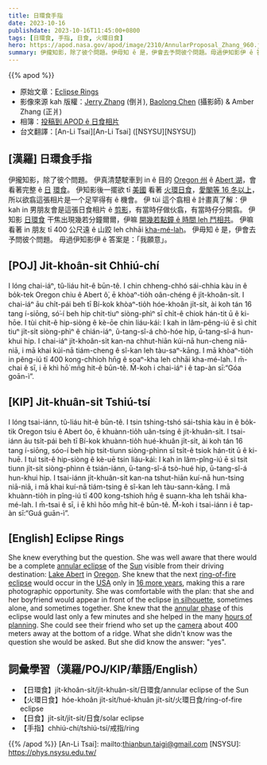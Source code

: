 ```yaml
---
title: 日環食手指
date: 2023-10-16
publishdate: 2023-10-16T11:45:00+0800
tags: [日環食, 手指, 日食, 火環日食]
hero: https://apod.nasa.gov/apod/image/2310/AnnularProposal_Zhang_960.jpg
summary: 伊攏知影，除了彼个問題。伊毋知 ê 是，伊會去予問彼个問題。毋過伊知影伊 ê 答案是：「我願意」。
---
```


{{% apod %}}

- 原始文章：[Eclipse Rings](https://apod.nasa.gov/apod/ap231016.html)
- 影像來源 kah 版權：[Jerry Zhang](https://www.instagram.com/duskpiper/) (倒爿), [Baolong Chen](https://www.instagram.com/jadedrchen/) (攝影師) & Amber Zhang (正爿)
- 相簿：[投稿到 APOD ê 日食相片](https://www.facebook.com/media/set/?set=a.312184138176837&type=3)
- 台文翻譯：[An-Li Tsai][An-Li Tsai] ([NSYSU][NSYSU])

## [漢羅] 日環食手指
伊攏知影，除了彼个問題。
伊真清楚駛車到 in ê 目的 [Oregon 州][Oregon] ê [Abert 湖][Lake Abert]，會看著完整 ê [日][Sun] [環食][annular eclipse]。
伊知影後一擺欲 tī [美國][USA] 看著 [火環日食][ring-of-fire eclipse]，[愛閣等 16 冬以上][16 more years]，所以欲翕這張相片是一个足罕得有 ê 機會。
伊 tùi 這个翕相 ê 計畫真了解：伊 kah in 男朋友會是這張日食相片 ê [剪影][in silhouette]，有當時仔做伙翕，有當時仔分開翕。
伊知影 [日環食][annular phase] 干焦出現幾若分鐘爾爾，伊嘛 [開幾若點鐘 ê 時間 leh 鬥相共][hours of planning]。
伊嘛看著 in 朋友 tī 400 公尺遠 ê 山跤 leh chhāi [kha-mé-lah][camera]。
伊毋知 ê 是，伊會去予問彼个問題。
毋過伊知影伊 ê 答案是：「我願意」。

## [POJ] Ji̍t-khoân-si̍t Chhiú-chí
I lóng chai-iáⁿ, tû-liáu hit-ê būn-tê.
I chin chheng-chhó sái-chhia kàu in ê bo̍k-tek Oregon chiu ê Abert ô͘, ē khòaⁿ-tio̍h oân-chéng ê ji̍t-khoân-si̍t.
I chai-iáⁿ āu chi̍t-pái beh tī Bí-kok khòaⁿ-tio̍h hóe-khoân ji̍t-si̍t, ài koh tán 16 tang í-siōng, só͘-í beh hip chit-tiuⁿ siòng-phìⁿ sī chi̍t-ê chiok hán-tit ū ê ki-hōe.
I tùi chit-ê hip-siòng ê kè-ōe chin liáu-kái: I kah in lâm-pêng-iú ē sì chit tiuⁿ ji̍t-si̍t siòng-phìⁿ ê chián-iáⁿ, ū-tang-sî-á chò-hóe hip, ū-tang-sî-á hun-khui hip.
I chai-iáⁿ ji̍t-khoân-si̍t kan-na chhut-hiān kúi-nā hun-cheng niā-niā, i mā khai kúi-nā tiám-cheng ê sî-kan leh tàu-saⁿ-kāng.
I mā khòaⁿ-tio̍h in pêng-iú tī 400 kong-chhioh hn̄g ê soaⁿ-kha leh chhāi kha-mé-lah.
I m̄-chai ê sī, i ē khì hō͘ mn̄g hit-ê būn-tê.
M̄-koh i chai-iáⁿ i ê tap-àn sī:“Góa goān-ì”.

## [KIP] Ji̍t-khuân-si̍t Tshiú-tsí
I lóng tsai-iánn, tû-liáu hit-ê būn-tê.
I tsin tshing-tshó sái-tshia kàu in ê bo̍k-tik Oregon tsiu ê Abert ôo, ē khuànn-tio̍h uân-tsíng ê ji̍t-khuân-si̍t.
I tsai-iánn āu tsi̍t-pái beh tī Bí-kok khuànn-tio̍h hué-khuân ji̍t-si̍t, ài koh tán 16 tang í-siōng, sóo-í beh hip tsit-tiunn siòng-phìnn sī tsi̍t-ê tsiok hán-tit ū ê ki-huē.
I tuì tsit-ê hip-siòng ê kè-uē tsin liáu-kái: I kah in lâm-pîng-iú ē sì tsit tiunn ji̍t-si̍t siòng-phìnn ê tsián-iánn, ū-tang-sî-á tsò-hué hip, ū-tang-sî-á hun-khui hip.
I tsai-iánn ji̍t-khuân-si̍t kan-na tshut-hiān kuí-nā hun-tsing niā-niā, i mā khai kuí-nā tiám-tsing ê sî-kan leh tàu-sann-kāng.
I mā khuànn-tio̍h in pîng-iú tī 400 kong-tshioh hn̄g ê suann-kha leh tshāi kha-mé-lah.
I m̄-tsai ê sī, i ē khì hōo mn̄g hit-ê būn-tê.
M̄-koh i tsai-iánn i ê tap-àn sī:“Guá guān-ì”.

## [English] Eclipse Rings
She knew everything but the question.
She was well aware that there would be a complete [annular eclipse][annular eclipse] of the [Sun][Sun] visible from their driving destination: [Lake Abert][Lake Abert] in [Oregon][Oregon].
She knew that the next [ring-of-fire eclipse][ring-of-fire eclipse] would occur in the [USA][USA] only in [16 more years][16 more years], making this a rare photographic opportunity.
She was comfortable with the plan: that she and her boyfriend would appear in front of the eclipse [in silhouette][in silhouette], sometimes alone, and sometimes together.
She knew that the [annular phase][annular phase] of this eclipse would last only a few minutes and she helped in the many [hours of planning][hours of planning].
She could see their friend who set up the [camera][camera] about 400 meters away at the bottom of a ridge.
What she didn't know was the question she would be asked.
But she did know the answer: "yes".

## 詞彙學習（漢羅/POJ/KIP/華語/English）
- 【日環食】ji̍t-khoân-si̍t/ji̍t-khuân-si̍t/日環食/annular eclipse of the Sun
- 【火環日食】hóe-khoân ji̍t-si̍t/hué-khuân ji̍t-si̍t/火環日食/ring-of-fire eclipse
- 【日食】ji̍t-si̍t/ji̍t-si̍t/日食/solar eclipse
- 【手指】chhiú-chí/tshiú-tsí/戒指/ring

{{% /apod %}}
[An-Li Tsai]: mailto:thianbun.taigi@gmail.com
[NSYSU]: https://phys.nsysu.edu.tw/

[copyright]: https://apod.nasa.gov/apod/fap/lib/about_apod.html#srapply
[License]: https://creativecommons.org/licenses/by/2.0/

[annular eclipse]:https://science.nasa.gov/eclipses/future-eclipses/eclipse-2023/where-when/
[Sun]:https://spaceplace.nasa.gov/menu/sun/
[Lake Abert]:https://youtu.be/4gBGuH60JGI
[Oregon]:https://en.wikipedia.org/wiki/Oregon
[ring-of-fire eclipse]:https://apod.nasa.gov/apod/ap231001.html
[USA]:https://en.wikipedia.org/wiki/United_States
[16 more years]:https://www.timeanddate.com/eclipse/solar/2039-june-21
[in silhouette]:https://apod.nasa.gov/apod/ap220107.html
[annular phase]:https://apod.nasa.gov/apod/ap230924.html
[hours of planning]:https://doggymomblog.files.wordpress.com/2014/08/map-reading-dog.jpg
[camera]:https://www.jpl.nasa.gov/edu/learn/project/how-to-make-a-pinhole-camera/
